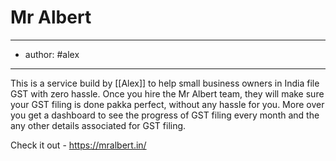 # Mr Albert
---
- author: #alex
---

This is a service build by [[Alex]] to help small business owners in India file GST with zero hassle. Once you hire the Mr Albert team, they will make sure your GST filing is done pakka perfect, without any hassle for you. More over you get a dashboard to see the progress of GST filing every month and the any other details associated for GST filing. 

Check it out - https://mralbert.in/
